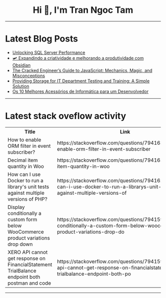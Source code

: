 <h1 align="center">Hi 👋, I'm Tran Ngoc Tam</h1>

---

# Latest Blog Posts 
<!-- BLOG-POST-LIST:START -->
- [Unlocking SQL Server Performance](https://dev.to/dylan_miyake_92960ae77b1c/unlocking-sql-server-performance-1n1a)
- [🛩️ Expandindo a criatividade e melhorando a produtividade com Obsidian](https://dev.to/capela/expandindo-a-criatividade-e-melhorando-a-produtividade-com-obsidian-cbm)
- [The Cracked Engineer’s Guide to JavaScript: Mechanics, Magic, and Misconceptions](https://dev.to/gho5t_97/the-cracked-engineers-guide-to-javascript-mechanics-magic-and-misconceptions-28jm)
- [Providing Storage for IT Department Testing and Training: A Simple Solution](https://dev.to/kelechiedeh/providing-storage-for-it-department-testing-and-training-a-simple-solution-2ped)
- [Os 10 Melhores Acessórios de Informática para um Desenvolvedor](https://dev.to/marcosplusplus/os-10-melhores-acessorios-de-informatica-para-um-desenvolvedor-pke)
<!-- BLOG-POST-LIST:END -->

---

# Latest stack oveflow activity
<table>
  <tr><th>Title</th><th>Link</th></tr>
  <!-- STACKOVERFLOW:START --><tr><td>How to enable ORM filter in event subscriber?</td><td>https://stackoverflow.com/questions/79416357/how-to-enable-orm-filter-in-event-subscriber</td></tr><tr><td>Decimal item quantity in Woo</td><td>https://stackoverflow.com/questions/79416334/decimal-item-quantity-in-woo</td></tr><tr><td>How can I use Docker to run a library&#39;s unit tests against multiple versions of PHP?</td><td>https://stackoverflow.com/questions/79416213/how-can-i-use-docker-to-run-a-librarys-unit-tests-against-multiple-versions-of</td></tr><tr><td>Display conditionally a custom form below WooCommerce product variations drop down</td><td>https://stackoverflow.com/questions/79415995/display-conditionally-a-custom-form-below-woocommerce-product-variations-drop-do</td></tr><tr><td>XERO API cannot get response on FinancialStatement TrialBalance endpoint both postman and code</td><td>https://stackoverflow.com/questions/79415925/xero-api-cannot-get-response-on-financialstatement-trialbalance-endpoint-both-po</td></tr><!-- STACKOVERFLOW:END -->
</table>

---


